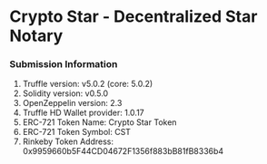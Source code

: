 # Crypto Star - Decentralized Star Notary

### Submission Information
1. Truffle version: v5.0.2 (core: 5.0.2)
2. Solidity version: v0.5.0
3. OpenZeppelin version: 2.3
4. Truffle HD Wallet provider: 1.0.17
5. ERC-721 Token Name: Crypto Star Token
6. ERC-721 Token Symbol: CST
7. Rinkeby Token Address: 0x9959660b5F44CD04672F1356f883bB81fB8336b4
